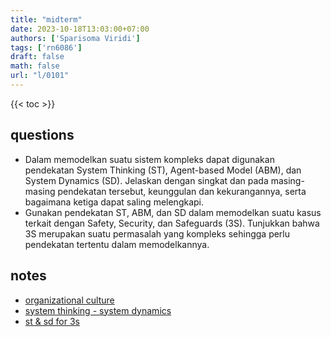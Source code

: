 ```yaml
---
title: "midterm"
date: 2023-10-18T13:03:00+07:00
authors: ['Sparisoma Viridi']
tags: ['rn6086']
draft: false
math: false
url: "l/0101"
---
```

{{< toc >}}


## questions
+ Dalam memodelkan suatu sistem kompleks dapat digunakan pendekatan System Thinking (ST), Agent-based Model (ABM), dan System Dynamics (SD). Jelaskan dengan singkat dan pada masing-masing pendekatan tersebut, keunggulan dan kekurangannya, serta bagaimana ketiga dapat saling melengkapi.
+ Gunakan pendekatan ST, ABM, dan SD dalam memodelkan suatu kasus terkait dengan Safety, Security, dan Safeguards (3S). Tunjukkan bahwa 3S merupakan suatu permasalah yang kompleks sehingga perlu pendekatan tertentu dalam memodelkannya.


## notes
+ [organizational culture](../0035/)
+ [system thinking - system dynamics](../0088/)
+ [st & sd for 3s](../0092/)